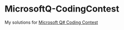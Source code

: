 # MicrosoftQ-CodingContest
My solutions for [Microsoft Q# Coding Contest](https://codeforces.com/blog/entry/77614)
